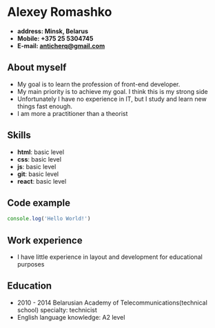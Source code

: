 # Alexey Romashko
* **address: Minsk, Belarus**
* **Mobile:  +375 25 5304745**
* **E-mail:  anticherq@gmail.com**

## About myself

* My goal is to learn the profession of front-end developer.
* My main priority is to achieve my goal. I think this is my strong side 
* Unfortunately I have no experience in IT, but I study and learn new things fast enough.
* I am more a practitioner than a theorist

## Skills

* **html**:  basic level
* **css**:   basic level
* **js**:    basic level
* **git**:   basic level
* **react**: basic level
## Code example

```javascript
console.log('Hello World!')
```
## Work experience

* I have little experience in layout and development for educational purposes

## Education

* 2010 - 2014 Belarusian Academy of Telecommunications(technical school) specialty: technicist
* English language knowledge: A2 level